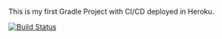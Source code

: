 This is my first Gradle Project with CI/CD deployed in Heroku.

[![Build Status](https://app.travis-ci.com/kbtornado/hw1.svg?branch=main)](https://app.travis-ci.com/kbtornado/hw1)